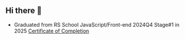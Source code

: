 ## Hi there 👋
- Graduated from RS School JavaScript/Front-end 2024Q4 Stage#1 in 2025 [Certificate of Completion](https://app.rs.school/certificate/9ysbtzvn)
<!--
**Locust13region/Locust13region** is a ✨ _special_ ✨ repository because its `README.md` (this file) appears on your GitHub profile.

Here are some ideas to get you started:

- 🔭 I’m currently working on ...
- 🌱 I’m currently learning ...
- 👯 I’m looking to collaborate on ...
- 🤔 I’m looking for help with ...
- 💬 Ask me about ...
- 📫 How to reach me: ...
- 😄 Pronouns: ...
- ⚡ Fun fact: ...
-->
